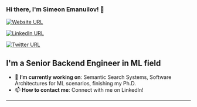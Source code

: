 ### Hi there, I'm Simeon Emanuilov! 👋

[![Website URL](https://img.shields.io/badge/website-Check_it_out-yellow?logo=adguard&style=for-the-badge)](https://unfoldai.com/)

[![LinkedIn URL](https://img.shields.io/badge/LinkedIn-Connect-blue?logo=linkedin&style=for-the-badge)](https://www.linkedin.com/in/simeon-emanuilov/)

[![Twitter URL](https://img.shields.io/badge/Twitter-Follow-blue?logo=twitter&style=for-the-badge)](https://twitter.com/s_emanuilov)

## **I'm a Senior Backend Engineer in ML field**

- 🎯 **I’m currently working on**: Semantic Search Systems, Software Architectures for ML scenarios, finishing my Ph.D.
- 📫 **How to contact me**: Connect with me on LinkedIn!

<hr/>
